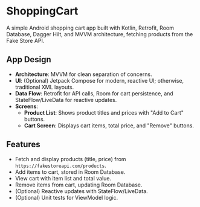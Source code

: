 # ShoppingCart

A simple Android shopping cart app built with Kotlin, Retrofit, Room Database, Dagger Hilt, and MVVM architecture, fetching products from the Fake Store API.

## App Design
- **Architecture**: MVVM for clean separation of concerns.
- **UI**: (Optional) Jetpack Compose for modern, reactive UI; otherwise, traditional XML layouts.
- **Data Flow**: Retrofit for API calls, Room for cart persistence, and StateFlow/LiveData for reactive updates.
- **Screens**:
  - **Product List**: Shows product titles and prices with "Add to Cart" buttons.
  - **Cart Screen**: Displays cart items, total price, and "Remove" buttons.

## Features
- Fetch and display products (title, price) from `https://fakestoreapi.com/products`.
- Add items to cart, stored in Room Database.
- View cart with item list and total value.
- Remove items from cart, updating Room Database.
- (Optional) Reactive updates with StateFlow/LiveData.
- (Optional) Unit tests for ViewModel logic.
